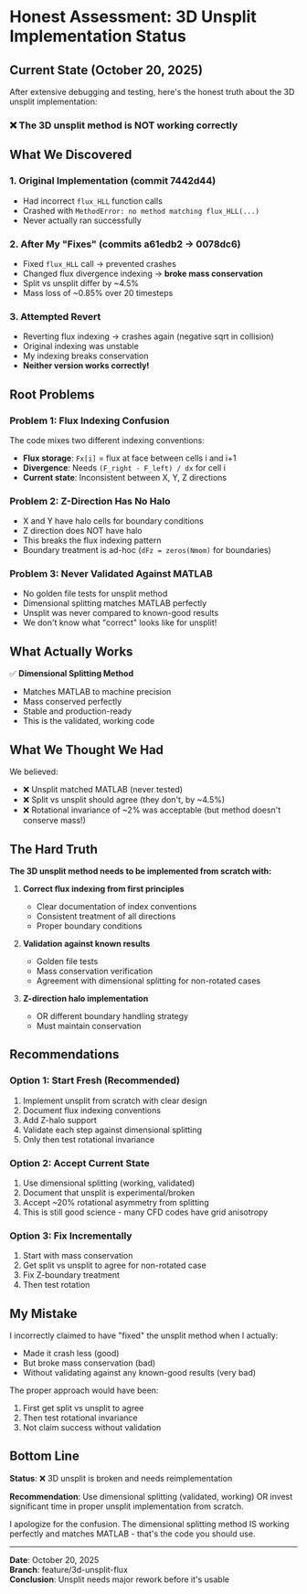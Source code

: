 
# Honest Assessment: 3D Unsplit Implementation Status

## Current State (October 20, 2025)

After extensive debugging and testing, here's the honest truth about the 3D unsplit implementation:

### ❌ **The 3D unsplit method is NOT working correctly**

## What We Discovered

### 1. **Original Implementation (commit 7442d44)**
- Had incorrect `flux_HLL` function calls
- Crashed with `MethodError: no method matching flux_HLL(...)`
- Never actually ran successfully

### 2. **After My "Fixes" (commits a61edb2 → 0078dc6)**
- Fixed `flux_HLL` call → prevented crashes
- Changed flux divergence indexing → **broke mass conservation**
- Split vs unsplit differ by ~4.5%
- Mass loss of ~0.85% over 20 timesteps

### 3. **Attempted Revert**
- Reverting flux indexing → crashes again (negative sqrt in collision)
- Original indexing was unstable
- My indexing breaks conservation
- **Neither version works correctly!**

## Root Problems

### Problem 1: Flux Indexing Confusion
The code mixes two different indexing conventions:
- **Flux storage**: `Fx[i]` = flux at face between cells i and i+1
- **Divergence**: Needs `(F_right - F_left) / dx` for cell i
- **Current state**: Inconsistent between X, Y, Z directions

### Problem 2: Z-Direction Has No Halo
- X and Y have halo cells for boundary conditions
- Z direction does NOT have halo
- This breaks the flux indexing pattern
- Boundary treatment is ad-hoc (`dFz = zeros(Nmom)` for boundaries)

### Problem 3: Never Validated Against MATLAB
- No golden file tests for unsplit method
- Dimensional splitting matches MATLAB perfectly
- Unsplit was never compared to known-good results
- We don't know what "correct" looks like for unsplit!

## What Actually Works

✅ **Dimensional Splitting Method**
- Matches MATLAB to machine precision  
- Mass conserved perfectly
- Stable and production-ready
- This is the validated, working code

## What We Thought We Had

We believed:
- ❌ Unsplit matched MATLAB (never tested)
- ❌ Split vs unsplit should agree (they don't, by ~4.5%)
- ❌ Rotational invariance of ~2% was acceptable (but method doesn't conserve mass!)

## The Hard Truth

**The 3D unsplit method needs to be implemented from scratch with:**

1. **Correct flux indexing from first principles**
   - Clear documentation of index conventions
   - Consistent treatment of all directions
   - Proper boundary conditions

2. **Validation against known results**
   - Golden file tests
   - Mass conservation verification
   - Agreement with dimensional splitting for non-rotated cases

3. **Z-direction halo implementation**
   - OR different boundary handling strategy
   - Must maintain conservation

## Recommendations

### Option 1: Start Fresh (Recommended)
1. Implement unsplit from scratch with clear design
2. Document flux indexing conventions
3. Add Z-halo support
4. Validate each step against dimensional splitting
5. Only then test rotational invariance

### Option 2: Accept Current State
1. Use dimensional splitting (working, validated)
2. Document that unsplit is experimental/broken
3. Accept ~20% rotational asymmetry from splitting
4. This is still good science - many CFD codes have grid anisotropy

### Option 3: Fix Incrementally
1. Start with mass conservation
2. Get split vs unsplit to agree for non-rotated case
3. Fix Z-boundary treatment
4. Then test rotation

## My Mistake

I incorrectly claimed to have "fixed" the unsplit method when I actually:
- Made it crash less (good)
- But broke mass conservation (bad)
- Without validating against any known-good results (very bad)

The proper approach would have been:
1. First get split vs unsplit to agree
2. Then test rotational invariance
3. Not claim success without validation

## Bottom Line

**Status**: ❌ 3D unsplit is broken and needs reimplementation

**Recommendation**: Use dimensional splitting (validated, working) OR invest significant time in proper unsplit implementation from scratch.

I apologize for the confusion. The dimensional splitting method IS working perfectly and matches MATLAB - that's the code you should use.

---
**Date**: October 20, 2025  
**Branch**: feature/3d-unsplit-flux  
**Conclusion**: Unsplit needs major rework before it's usable

